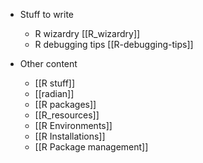 - Stuff to write
	- R wizardry [[R_wizardry]]
	- R debugging tips [[R-debugging-tips]]


- Other content 
	- [[R stuff]]
	- [[radian]]
	- [[R packages]]
	- [[R_resources]]
	- [[R Environments]]
	- [[R Installations]]
	- [[R Package management]]
